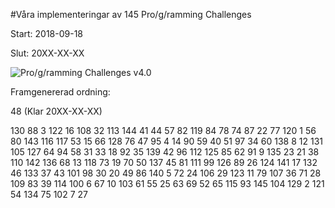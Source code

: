 [Pro/g/ramming Challenges v4.0]: programming_challanges_v40.png

#Våra implementeringar av 145 Pro/g/ramming Challenges

Start: 2018-09-18

Slut: 20XX-XX-XX

![Pro/g/ramming Challenges v4.0]

Framgenererad ordning:

48	(Klar 20XX-XX-XX)

130
88
3
122
16
108
32
113
144
41
44
57
82
119
84
78
74
87
22
77
120
1
56
80
143
116
117
53
15
66
128
76
47
95
4
14
90
59
40
51
97
34
60
138
8
12
131
105
127
64
94
58
31
33
18
92
35
139
42
96
112
125
85
62
91
9
135
23
21
38
110
142
136
68
13
118
73
19
70
50
137
45
81
111
99
126
89
26
124
141
17
132
46
133
37
43
101
98
30
20
49
86
140
5
72
24
106
29
123
11
79
107
36
71
28
109
83
39
114
100
6
67
10
103
61
55
25
63
69
52
65
115
93
145
104
129
2
121
54
134
75
102
7
27